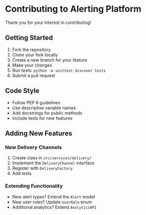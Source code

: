 # Contributing to Alerting Platform

Thank you for your interest in contributing!

## Getting Started

1. Fork the repository
2. Clone your fork locally
3. Create a new branch for your feature
4. Make your changes
5. Run tests: `python -m unittest discover tests`
6. Submit a pull request

## Code Style

- Follow PEP 8 guidelines
- Use descriptive variable names
- Add docstrings for public methods
- Include tests for new features

## Adding New Features

### New Delivery Channels
1. Create class in `src/services/delivery/`
2. Implement the `DeliveryChannel` interface
3. Register with `DeliveryFactory`
4. Add tests

### Extending Functionality
- New alert types? Extend the `Alert` model
- New user roles? Update `UserRole` enum
- Additional analytics? Extend `AnalyticsAPI`